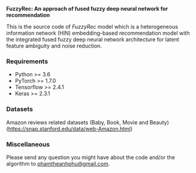 **FuzzyRec: An approach of fused fuzzy deep neural network for recommendation**

This is the source code of *FuzzyRec* model which is a heterogeneous information network (HIN) embedding-based recommendation model with the integrated fused fuzzy deep neural network architecture for latent feature ambiguity and noise reduction. 

### Requirements

- Python >= 3.6
- PyTorch >= 1.7.0
- Tensorflow >= 2.4.1
- Keras >= 2.3.1

### Datasets
Amazon reviews related datasets (Baby, Book, Movie and Beauty) (https://snap.stanford.edu/data/web-Amazon.html)
### Miscellaneous

Please send any question you might have about the code and/or the algorithm to <phamtheanhphu@gmail.com>.